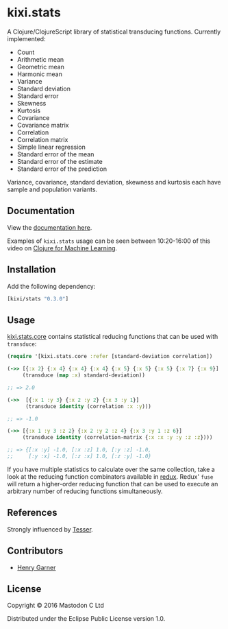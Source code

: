 # kixi.stats

A Clojure/ClojureScript library of statistical transducing functions. Currently implemented:

* Count
* Arithmetic mean
* Geometric mean
* Harmonic mean
* Variance
* Standard deviation
* Standard error
* Skewness
* Kurtosis
* Covariance
* Covariance matrix
* Correlation
* Correlation matrix
* Simple linear regression
* Standard error of the mean
* Standard error of the estimate
* Standard error of the prediction

Variance, covariance, standard deviation, skewness and kurtosis each have sample and population variants.

## Documentation

View the [documentation here](http://mastodonc.github.io/kixi.stats/).

Examples of `kixi.stats` usage can be seen between 10:20-16:00 of this video on [Clojure for Machine Learning](https://skillsmatter.com/skillscasts/9050-clojure-for-machine-learning).

## Installation

Add the following dependency:

```clojure
[kixi/stats "0.3.0"]
```

## Usage

[kixi.stats.core](https://github.com/MastodonC/kixi.stats/blob/master/src/kixi/stats/core.cljc) contains statistical reducing functions that can be used with `transduce`:

```clojure
(require '[kixi.stats.core :refer [standard-deviation correlation])

(->> [{:x 2} {:x 4} {:x 4} {:x 4} {:x 5} {:x 5} {:x 5} {:x 7} {:x 9}]
     (transduce (map :x) standard-deviation))

;; => 2.0

(->>  [{:x 1 :y 3} {:x 2 :y 2} {:x 3 :y 1}]
      (transduce identity (correlation :x :y)))

;; => -1.0

(->> [{:x 1 :y 3 :z 2} {:x 2 :y 2 :z 4} {:x 3 :y 1 :z 6}]
     (transduce identity (correlation-matrix {:x :x :y :y :z :z})))

;; => {[:x :y] -1.0, [:x :z] 1.0, [:y :z] -1.0,
;;     [:y :x] -1.0, [:z :x] 1.0, [:z :y] -1.0}
```

If you have multiple statistics to calculate over the same collection, take a look at the reducing function combinators available in [redux](https://github.com/henrygarner/redux). Redux' `fuse` will return a higher-order reducing function that can be used to execute an arbitrary number of reducing functions simultaneously.

## References

Strongly influenced by [Tesser](https://github.com/aphyr/tesser).

## Contributors

  * [Henry Garner](https://github.com/henrygarner)

## License

Copyright © 2016 Mastodon C Ltd

Distributed under the Eclipse Public License version 1.0.
